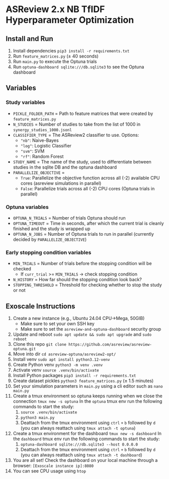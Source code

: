 # ASReview 2.x NB TfIDF Hyperparameter Optimization
## Install and Run
1. Install dependencies `pip3 install -r requirements.txt`
2. Run `feature_matrices.py` (± 40 seconds)
3. Run `main.py` to execute the Optuna trials
4. Run `optuna-dashboard sqlite:///db.sqlite3` to see the Optuna dashboard

## Variables
### Study variables
- `PICKLE_FOLDER_PATH` = Path to feature matrices that were created by `feature_matrices.py`
- `N_STUDIES` = Number of studies to take from the list of 1000 in `synergy_studies_1000.jsonl`
- `CLASSIFIER_TYPE` = The ASReview2 classifier to use. Options: 
    - `"nb"`: Naive-Bayes
    - `"log"`: Logistic Classifier
    - `"svm"`: SVM
    - `"rf"`: Random Forest
- `STUDY_NAME` = The name of the study, used to differentiate between studies in the sqlite DB and the optuna dashboard
- `PARALLELIZE_OBJECTIVE` = 
    - `True`: Parallelize the objective function across all (-2) available CPU cores (asreview simulations in parallel)
    - `False`: Parallelize trials across all (-2) CPU cores (Optuna trials in parallel)

### Optuna variables
- `OPTUNA_N_TRIALS` = Number of trials Optuna should run
- `OPTUNA_TIMEOUT` = Time in seconds, after which the current trial is cleanly finished and the study is wrapped up
- `OPTUNA_N_JOBS` = Number of Optuna trials to run in parallel (currently decided by `PARALLELIZE_OBJECTIVE`)

### Early stopping condition variables
- `MIN_TRIALS` = Number of trials before the stopping condition will be checked
    - If `curr_trial` >= `MIN_TRIALS` -> check stopping condition
- `N_HISTORY` = How far should the stopping condition look back?
- `STOPPING_THRESHOLD` = Threshold for checking whether to stop the study or not

## Exoscale Instructions
1. Create a new instance (e.g., Ubuntu 24.04 CPU->Mega, 50GIB)
    - Make sure to set your own SSH key
    - Make sure to set the `asreview-and-optuna-dashboard` security group
2. Update and reboot `sudo apt update && sudo apt upgrade` and `sudo reboot`
3. Clone this repo `git clone https://github.com/asreview/asreview-optuna.git`
4. Move into dir `cd asreview-optuna/asreview2-opt/`
5. Install venv `sudo apt install python3.12-venv`
6. Create Python venv `python3 -m venv .venv`
7. Activate venv `source .venv/bin/activate`
8. Install Python packages `pip3 install -r requirements.txt`
9. Create dataset pickles `python3 feature_matrices.py` (± 1.5 minutes)
10. Set your simulation parameters in `main.py` using a cli editor such as `nano main.py`
11. Create a tmux environment so optuna keeps running when we close the connection `tmux new -s optuna`
    In the `optuna` tmux env run the following commands to start the study:
    1. `source .venv/bin/activate`
    2. `python3 main.py`
    3. Deattach from the tmux environment using `ctrl` `+` `b` followed by `d` (you can always reattach using `tmux attach -t optuna`)
12. Create a tmux environment for the dashboard `tmux new -s dashboard`
    In the `dashboard` tmux env run the following commands to start the study:
    1. `optuna-dashboard sqlite:///db.sqlite3 --host 0.0.0.0`
    2. Deattach from the tmux environment using `ctrl` `+` `b` followed by `d` (you can always reattach using `tmux attach -t dashboard`)
13. You are all set! Check the dashboard on your local machine through a browser: `[Exoscale instance ip]:8080`
14. You can see CPU usage using `htop`

